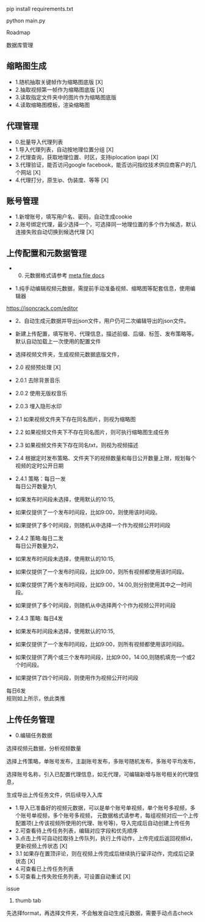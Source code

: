 
pip install requirements.txt 

python main.py


Roadmap


数据库管理

## 缩略图生成

* 1.随机抽取关键帧作为缩略图底版  [X]
* 2.抽取视频第一帧作为缩略图底版 [X]
* 3.读取指定文件夹中的图片作为缩略图底版
* 4.读取缩略图模板，渲染缩略图


## 代理管理    
* 0.批量导入代理列表       
* 1.导入代理列表，自动按地理位置分组 [X]
* 2.代理查询，获取地理位置、时区，支持iplocation ipapi [X]
* 3.代理验证，能否访问google facebook，能否访问指纹技术供应商客户的几个网站 [X]
* 4.代理打分，原生ip、伪装度、等等 [X]


## 账号管理

* 1.新增账号，填写用户名、密码，自动生成cookie
* 2.账号绑定代理，最少选择一个，可选择同一地理位置的多个作为候选，默认连接失败自动切换到候选代理 [X]



## 上传配置和元数据管理

* 0. 元数据格式请参考 [meta file docs](meta-json-docs.md)



* 1.纯手动编辑视频元数据，需提前手动准备视频、缩略图等配套信息，使用编辑器


https://jsoncrack.com/editor


* 2、自动生成元数据并导出json文件，用户仍可二次编辑导出的json文件。

* 新建上传配置，填写账号、代理信息，描述前缀、后缀、标签、发布策略等。
默认自动加载上一次使用的配置文件

* 选择视频文件夹，生成视频元数据底版文件，

* 2.0 视频预处理 [X]
* 2.0.1 去除背景音乐
* 2.0.2 使用无版权音乐
* 2.0.3 埋入隐形水印
* 2.1 如果视频文件夹下存在同名图片，则视为缩略图
* 2.2 如果视频文件夹下不存在同名图片，则可执行缩略图生成任务
* 2.3 如果视频文件夹下存在同名txt，则视为视频描述
* 2.4 根据定时发布策略、文件夹下的视频数量和每日公开数量上限，规划每个视频的定时公开日期
* 2.4.1 策略：每日一发              
每日公开数量为1,
* 如果发布时间段未选择，使用默认的10:15,
* 如果仅提供了一个发布时间段，比如9:00，则使用该时间段。
* 如果提供了多个时间段，则随机从中选择一个作为视频公开时间段

* 2.4.2 策略:每日二发           
每日公开数量为2，
* 如果发布时间段未选择，使用默认的10:15,
* 如果仅提供了一个发布时间段，比如9:00，则所有视频都使用该时间段。
* 如果仅提供了两个发布时间段，比如9:00，14:00,则分别使用其中之一时间段。
* 如果提供了多个时间段，则随机从中选择两个个作为视频公开时间段

* 2.4.3 策略: 每日4发      
* 如果发布时间段未选择，使用默认的10:15,
* 如果仅提供了一个发布时间段，比如9:00，则所有视频都使用该时间段。
* 如果仅提供了两个或三个发布时间段，比如9:00，14:00,则随机填充一个或2个时间段。
* 如果提供了四个时间段，则使用作为视频公开时间段


 每日6发  
规则如上所示，依此类推




## 上传任务管理

* 0.编辑任务数据            

选择视频元数据，分析视频数量

选择上传策略，单账号发布，主副账号发布，多账号随机发布，多账号平均发布，

选择账号名称，引入已配置代理信息，如无代理，可编辑新增与账号相关的代理信息，

生成导出上传任务文件，供后续导入入库


* 1.导入已准备好的视频元数据，可以是单个账号单视频，单个账号多视频，多个账号单视频，多个账号多视频，
元数据格式请参考，每组视频对应一个上传配置项(上传该视频所使用的代理、账号等)，导入完成后自动创建上传任务
* 2.可查看待上传任务列表，编辑对应字段和优先顺序
* 3.点击上传可自动拉取待上传队列，执行上传动作，上传完成后返回视频id，更新视频上传状态 [X]
* 3.1 如果存在置顶评论，则在视频上传完成后继续执行留评动作，完成后记录状态 [X]
* 4.可查看已上传任务列表
* 5.可查看上传失败任务列表，可设置自动重试 [X]




issue


1. thumb tab

先选择format，再选择文件夹，不会触发自动生成元数据，需要手动点击check

